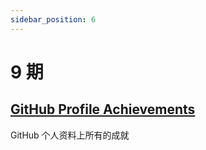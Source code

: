 ```yaml
---
sidebar_position: 6
---
```


# 9 期
## [GitHub Profile Achievements](https://github.com/Schweinepriester/github-profile-achievements)
GitHub 个人资料上所有的成就

